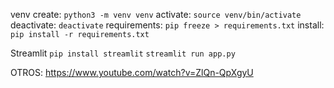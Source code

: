venv
create: `python3 -m venv venv`
activate: `source venv/bin/activate`
deactivate: `deactivate`
requirements: `pip freeze > requirements.txt`
install: `pip install -r requirements.txt`


Streamlit
`pip install streamlit`
`streamlit run app.py`



OTROS:
https://www.youtube.com/watch?v=ZlQn-QpXgyU